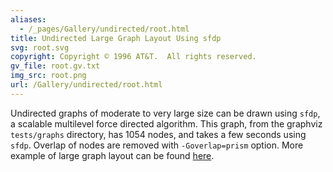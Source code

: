 ```yaml
---
aliases:
  - /_pages/Gallery/undirected/root.html
title: Undirected Large Graph Layout Using sfdp 
svg: root.svg
copyright: Copyright © 1996 AT&T.  All rights reserved.
gv_file: root.gv.txt
img_src: root.png
url: /Gallery/undirected/root.html
---
```

Undirected graphs of moderate to very large size can be drawn using `sfdp`, a scalable multilevel 
force directed algorithm. This graph, from the graphviz `tests/graphs` directory, has 1054 nodes,
and takes a few seconds using `sfdp`. Overlap of nodes are removed with `-Goverlap=prism` option.
More example of large graph layout can be found 
<a href="http://www.yifanhu.net/GALLERY/GRAPHS/"> here</a>.
